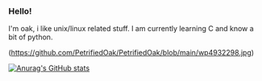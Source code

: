 ### Hello!

I'm oak, i like unix/linux related stuff. 
I am currently learning C and know a bit of python.

(https://github.com/PetrifiedOak/PetrifiedOak/blob/main/wp4932298.jpg)

[![Anurag's GitHub stats](https://github-readme-stats.vercel.app/api?username=petrifiedoak)](https://github.com/anuraghazra/github-readme-stats)
